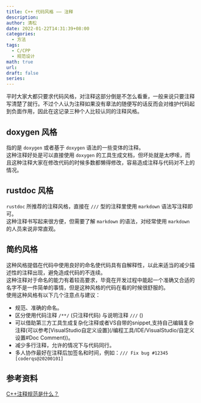 ```yaml
---
title: C++ 代码风格 —— 注释
description: 
author: 清松
date: 2022-01-22T14:31:39+08:00
categories:
  - 方法
tags:
  - C/CPP
  - 规范设计
math: true
url: 
draft: false
series:
---
```

平时大家大都只要求代码风格，对注释这部分倒是不怎么看重，一般来说只要注释写清楚了就行。不过个人认为注释如果没有章法的随便写的话反而会对维护代码起到负面作用，因此在这记录三种个人比较认同的注释风格。
## doxygen 风格
指的是 `doxygen` 或者基于 `doxygen` 语法的一些变体的注释。  
这种注释好处是可以直接使用 `doxygen` 的工具生成文档，但坏处就是太啰嗦，而且这种注释大家在修改代码的时候多数都懒得修改，容易造成注释与代码对不上的情况。  

## rustdoc 风格
`rustdoc` 所推荐的注释风格，直接在 `///` 型的注释里使用 `markdown` 语法写注释即可。  
这种注释书写起来很方便，但需要了解 `markdown` 的语法，对经常使用 `markdown` 的人员来说非常直观。

## 简约风格

这种风格提倡在代码中使用良好的命名使代码具有自解释性，以此来适当的减少描述性的注释出现，避免造成代码的不连续。  
这种注释对于命名的能力有着较高要求，毕竟在开发过程中能起一个准确又合适的名字不是一件简单的事情，但是这种风格的代码在看的时候很舒服的。  
使用这种风格有以下几个注意点与建议：  
- 规范、准确的命名。  
- 区分使用代码注释 `/**/` (只注释代码) 与说明注释 `///` ()  
- 可以借助第三方工具生成复杂化注释或者VS自带的snippet,支持自己编辑复杂注释(可以参考[VisualStudio自定义设置](/编程工具/IDE/VisualStudio/自定义设置#Doc Comment))。  
- 减少多行注释，允许的情况下与代码同行。  
- 多人协作最好在注释后加签名和时间，例如：`/// Fix bug #12345 [coderqs@20200101]`  

## 参考资料
[C++注释规范是什么？](https://www.zhihu.com/question/371144076)